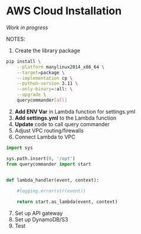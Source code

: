 # AWS Cloud Installation

*Work in progress*

NOTES:

1. Create the library package

``` bash
pip install \
    --platform manylinux2014_x86_64 \
    --target=package \
    --implementation cp \
    --python-version 3.11 \
    --only-binary=:all: \
    --upgrade \
    querycommander[all]
```

2. **Add ENV Var** in Lambda function for settings.yml
3. **Add settings.yml** to the Lambda function
4. **Update** code to call query commander
5. Adjust VPC routing/firewalls
6. Connect Lambda to VPC

``` python
import sys

sys.path.insert(0, '/opt')
from querycommander import start


def lambda_handler(event, context):
 
    #logging.error(str(event))

    return start.as_lambda(event, context)
```

7. Set up API gateway
8. Set up DynamoDB/S3
9. Test
